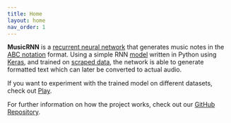 ```yaml
---
title: Home
layout: home
nav_order: 1
---
```


**MusicRNN** is a [recurrent neural network][RNN] that generates music notes in the [ABC notation] format.
Using a simple RNN [model](model) written in Python using [Keras], and trained on [scraped data](data), the network is able to generate formatted text which can later be converted to actual audio.

If you want to experiment with the trained model on different datasets, check out [Play](play).

For further information on how the project works, check out our [GitHub Repository](https://github.com/eyal-sasson/music-rnn).

[RNN]: https://en.wikipedia.org/wiki/Recurrent_neural_network
[ABC notation]: https://en.wikipedia.org/wiki/ABC_notation
[Keras]: https://keras.io/
